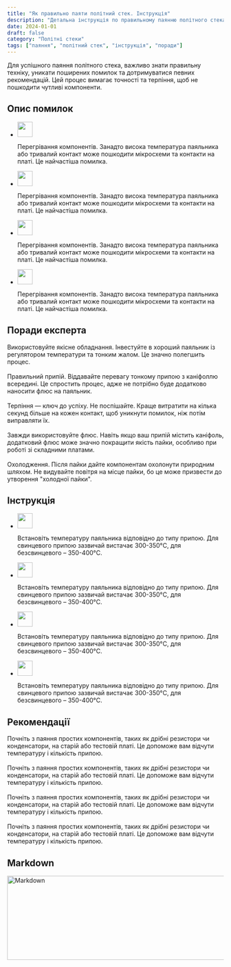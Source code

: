 ```yaml
---
title: "Як правильно паяти політний стек. Інструкція"
description: "Детальна інструкція по правильному паянню політного стека з порадами експертів"
date: 2024-01-01
draft: false
category: "Політні стеки"
tags: ["паяння", "політний стек", "інструкція", "поради"]
---
```


Для успішного паяння політного стека, важливо знати правильну техніку, уникати поширених помилок та дотримуватися певних рекомендацій. Цей процес вимагає точності та терпіння, щоб не пошкодити чутливі компоненти.

<section id="errors" class="mt-8 scroll-mt-24">
<h2 class="font-[Montserrat] text-[20px] lg:text-[24px] border-b border-[#ba0108] pb-3 font-normal mb-3">Опис помилок</h2>
<ul class="list-disc pl-5 space-y-2 text-[#333]">
<li class="flex gap-3 items-start">
<img width="35" height="35" class="cursor-pointer" src="/img/list-guide-one.png" alt="" style="filter: none; box-shadow: none;"/>
<p class="text-[16px] font-normal font-[Montserrat]">
Перегрівання компонентів. Занадто висока температура паяльника або тривалий контакт може пошкодити мікросхеми та контакти на платі. Це найчастіша помилка.
</p>
</li>

<li class="flex gap-3 items-start">
<img width="35" height="35" src="/img/list-guide-two.png" alt="" style="filter: none; box-shadow: none;" />
<p class="text-[16px] font-normal font-[Montserrat]">
Перегрівання компонентів. Занадто <span class="text-[#ba0108] underline">висока температура</span> паяльника або тривалий контакт може пошкодити мікросхеми та контакти на платі. Це найчастіша помилка.
</p>
</li>

<li class="flex gap-3 items-start">
<img width="35" height="35" src="/img/list-guide-three.png" alt="" style="filter: none; box-shadow: none;" />
<p class="text-[16px] font-normal font-[Montserrat]">
Перегрівання компонентів. Занадто висока температура паяльника або тривалий контакт може пошкодити мікросхеми та контакти на платі. Це найчастіша помилка.
</p>
</li>

<li class="flex gap-3 items-start">
<img width="35" height="35" src="/img/list-guide-four.png" alt="" style="filter: none; box-shadow: none;" />
<p class="text-[16px] font-normal font-[Montserrat]">
Перегрівання компонентів. Занадто висока температура паяльника або тривалий контакт може пошкодити мікросхеми та контакти на платі. Це найчастіша помилка.
</p>
</li>
</ul>
</section>

<section id="expert" class="mt-10 scroll-mt-24">
<h2 class="font-[Montserrat] text-[20px] lg:text-[24px] border-b border-[#ba0108] pb-3 font-normal mb-3">Поради експерта</h2>
<div class="space-y-2 text-[#333]">
<p class="text-[16px] font-normal font-[Montserrat]">
Використовуйте якісне обладнання. Інвестуйте в хороший паяльник із регулятором температури та тонким жалом. Це значно полегшить процес.
<br />
<br />
Правильний припій. Віддавайте перевагу тонкому припою з каніфоллю всередині. Це спростить процес, адже не потрібно буде додатково наносити флюс на паяльник.
<br />
<br />
Терпіння — ключ до успіху. Не поспішайте. Краще витратити на кілька секунд більше на кожен контакт, щоб уникнути помилок, ніж потім виправляти їх.
<br />
<br />
Завжди використовуйте флюс. Навіть якщо ваш припій містить каніфоль, додатковий флюс може значно покращити якість пайки, особливо при роботі зі складними платами.
<br />
<br />
Охолодження. Після пайки дайте компонентам охолонути природним шляхом. Не видувайте повітря на місце пайки, бо це може призвести до утворення "холодної пайки".
</p>
</div>
</section>

<section id="howto" class="scroll-mt-24 mt-10 bg-[#f5f5f5] px-[29px] py-[27px]">
<h2 class="font-[Montserrat] text-[20px] lg:text-[24px] border-b border-[#ba0108] pb-3 font-normal mb-3">Інструкція</h2>
<ul class="list-disc pl-5 space-y-2 text-[#333]">
<li class="flex gap-3 items-start">
<img width="35" height="35" src="/img/list-guide-one.png" alt="" style="filter: none; box-shadow: none;" />
<p class="text-[16px] font-normal font-[Montserrat]">
Встановіть температуру паяльника відповідно до типу припою. Для свинцевого припою зазвичай вистачає 300-350°C, для безсвинцевого – 350-400°C.
</p>
</li>

<li class="flex gap-3 items-start">
<img width="35" height="35" src="/img/list-guide-two.png" alt="" style="filter: none; box-shadow: none;" />
<p class="text-[16px] font-normal font-[Montserrat]">
Встановіть температуру паяльника відповідно до типу припою. Для свинцевого припою зазвичай вистачає 300-350°C, для безсвинцевого – 350-400°C.
</p>
</li>

<li class="flex gap-3 items-start">
<img width="35" height="35" src="/img/list-guide-three.png" alt="" style="filter: none; box-shadow: none;" />
<p class="text-[16px] font-normal font-[Montserrat]">
Встановіть температуру паяльника відповідно до типу припою. Для свинцевого припою зазвичай вистачає 300-350°C, для безсвинцевого – 350-400°C.
</p>
</li>

<li class="flex gap-3 items-start">
<img width="35" height="35" src="/img/list-guide-four.png" alt="" style="filter: none; box-shadow: none;" />
<p class="text-[16px] font-normal font-[Montserrat]">
Встановіть температуру паяльника відповідно до типу припою. Для свинцевого припою зазвичай вистачає 300-350°C, для безсвинцевого – 350-400°C.
</p>
</li>
</ul>
</section>

<section id="recommend" class="mt-10 scroll-mt-24">
<h2 class="font-[Montserrat] text-[20px] lg:text-[24px] border-b border-[#ba0108] pb-3 font-normal mb-3">Рекомендації</h2>
<p class="text-[16px] font-normal font-[Montserrat]">
Почніть з паяння простих компонентів, таких як дрібні резистори чи конденсатори, на старій або тестовій платі. Це допоможе вам відчути температуру і кількість припою.
<br />
<br />
Почніть з паяння простих компонентів, таких як дрібні резистори чи конденсатори, на старій або тестовій платі. Це допоможе вам відчути температуру і кількість припою.
<br />
<br />
Почніть з паяння простих компонентів, таких як дрібні резистори чи конденсатори, на старій або тестовій платі. Це допоможе вам відчути температуру і кількість припою.
<br />
<br />
Почніть з паяння простих компонентів, таких як дрібні резистори чи конденсатори, на старій або тестовій платі. Це допоможе вам відчути температуру і кількість припою.
</p>
</section>

<section id="markdown" class="scroll-mt-24 max-w-[694px] h-[259px] px-[25px] py-[22px] mt-10 mb-16 rounded-[10px] shadow-[0_4px_16px_0_rgba(0,0,0,0.1)]">
<h2 class="font-[Montserrat] text-[20px] lg:text-[24px] border-b border-[#ba0108] pb-3 font-semibold mb-3">Markdown</h2>
<img src="/img/markdown.png" alt="Markdown" class="w-full h-auto" width="644" height="195" />
</section> 